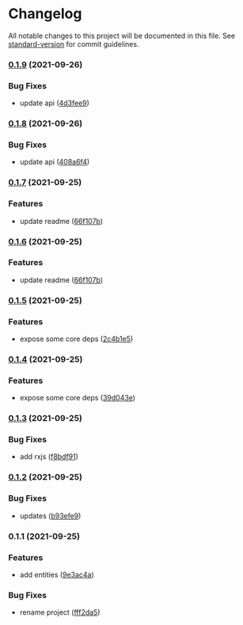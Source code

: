 # Changelog

All notable changes to this project will be documented in this file. See [standard-version](https://github.com/conventional-changelog/standard-version) for commit guidelines.

### [0.1.9](https://github.com/IgorBabkin/clean-reactive-architecture/compare/v0.1.6...v0.1.9) (2021-09-26)


### Bug Fixes

* update api ([4d3fee9](https://github.com/IgorBabkin/clean-reactive-architecture/commit/4d3fee9fd9c8d2027c096bf481d116c1828a90e7))

### [0.1.8](https://github.com/IgorBabkin/clean-reactive-architecture/compare/v0.1.7...v0.1.8) (2021-09-26)


### Bug Fixes

* update api ([408a6f4](https://github.com/IgorBabkin/clean-reactive-architecture/commit/408a6f488298f3aac5ce461071ffeed7b9148e20))

### [0.1.7](https://github.com/IgorBabkin/clean-reactive-architecture/compare/v0.1.5...v0.1.7) (2021-09-25)


### Features

* update readme ([66f107b](https://github.com/IgorBabkin/clean-reactive-architecture/commit/66f107b50dfe02c516e2449da0b914acfe89dd41))

### [0.1.6](https://github.com/IgorBabkin/clean-reactive-architecture/compare/v0.1.5...v0.1.6) (2021-09-25)


### Features

* update readme ([66f107b](https://github.com/IgorBabkin/clean-reactive-architecture/commit/66f107b50dfe02c516e2449da0b914acfe89dd41))

### [0.1.5](https://github.com/IgorBabkin/clean-reactive-architecture/compare/v0.1.4...v0.1.5) (2021-09-25)


### Features

* expose some core deps ([2c4b1e5](https://github.com/IgorBabkin/clean-reactive-architecture/commit/2c4b1e5cb5c5640003f5f8438162db986d6ba1a3))

### [0.1.4](https://github.com/IgorBabkin/clean-reactive-architecture/compare/v0.1.3...v0.1.4) (2021-09-25)


### Features

* expose some core deps ([39d043e](https://github.com/IgorBabkin/clean-reactive-architecture/commit/39d043e3bf73bf74149c218b5aa3e79675446ddb))

### [0.1.3](https://github.com/IgorBabkin/clean-reactive-architecture/compare/v0.1.2...v0.1.3) (2021-09-25)


### Bug Fixes

* add rxjs ([f8bdf91](https://github.com/IgorBabkin/clean-reactive-architecture/commit/f8bdf91b58a43eef6c898192485302e7268a346f))

### [0.1.2](https://github.com/IgorBabkin/clean-reactive-architecture/compare/v0.1.1...v0.1.2) (2021-09-25)


### Bug Fixes

* updates ([b93efe9](https://github.com/IgorBabkin/clean-reactive-architecture/commit/b93efe97c4885fc216bd35f1e24426d236e4fb1d))

### 0.1.1 (2021-09-25)


### Features

* add entities ([9e3ac4a](https://github.com/IgorBabkin/clean-reactive-architecture/commit/9e3ac4afb679fbcc563543a97b40b8258096445d))


### Bug Fixes

* rename project ([fff2da5](https://github.com/IgorBabkin/clean-reactive-architecture/commit/fff2da5b40e2eb32b98778f5c2694bf9a4d27094))
